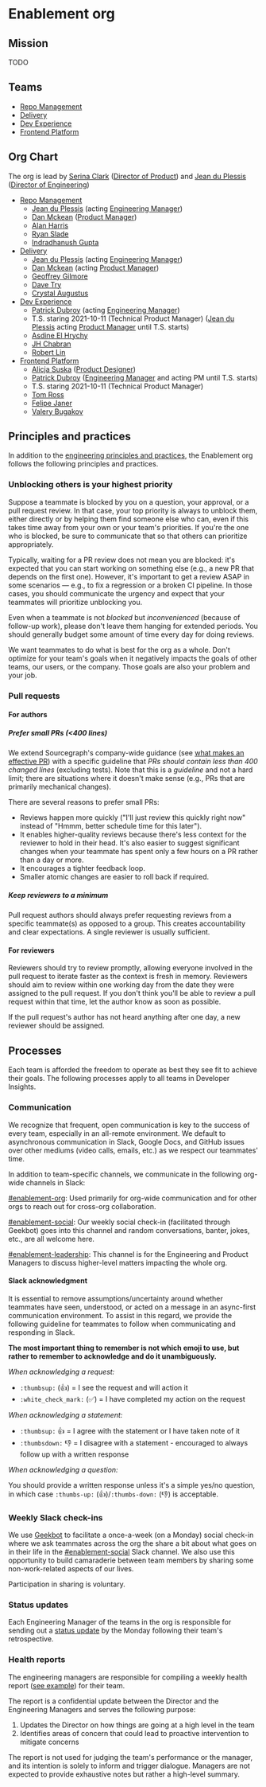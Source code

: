 # Enablement org

## Mission

TODO

## Teams

- [Repo Management](repo-management/index.md)
- [Delivery](delivery/index.md)
- [Dev Experience](dev-experience/index.md)
- [Frontend Platform](frontend-platform/index.md)

## Org Chart

The org is lead by [Serina Clark](../../company/team/index.md#serina-clark-her-she-hers) ([Director of Product](../../product/roles/index.md#director-of-product)) and [Jean du Plessis](../../company/team/index.md#jean-du-plessis-he-him) ([Director of Engineering](../roles.md#director-of-engineering))

- [Repo Management](repo-management/index.md)
  - [Jean du Plessis](../../company/team/index.md#jean-du-plessis-he-him) (acting [Engineering Manager](../roles.md#engineering-manager))
  - [Dan Mckean](../../company/team/index.md#dan-mckeen-he-him) ([Product Manager](../../product/roles/index.md#product-manager))
  - [Alan Harris](../../company/team/index.md#alan-harris)
  - [Ryan Slade](../../company/team/index.md#ryan-slade-he-him)
  - [Indradhanush Gupta](../../company/team/index.md#indradhanush-gupta-he-him)
- [Delivery](delivery/index.md)
  - [Jean du Plessis](../../company/team/index.md#jean-du-plessis-he-him) (acting [Engineering Manager](../roles.md#engineering-manager))
  - [Dan Mckean](../../company/team/index.md#dan-mckeen-he-him) (acting [Product Manager](../../product/roles/index.md#product-manager))
  - [Geoffrey Gilmore](../../company/team/index.md#geoffrey-gilmore)
  - [Dave Try](../../company/team/index.md#dave-try)
  - [Crystal Augustus](../../company/team/index.md#crystal-augustus)
- [Dev Experience](dev-experience/index.md)
  - [Patrick Dubroy](../../company/team/index.md#patrick-dubroy-he-him) (acting [Engineering Manager](../roles.md#engineering-manager))
  - T.S. staring 2021-10-11 (Technical Product Manager) ([Jean du Plessis](../../company/team/index.md#jean-du-plessis-he-him) acting [Product Manager](../../product/roles/index.md#product-manager) until T.S. starts)
  - [Asdine El Hrychy](../../company/team/index.md#asdine-el-hrychy)
  - [JH Chabran](../../company/team/index.md#jh-chabran-he-him)
  - [Robert Lin](../../company/team/index.md#robert-lin)
- [Frontend Platform](frontend-platform/index.md)
  - [Alicja Suska](../../company/team/index.md#alicja-suska-she-her) ([Product Designer](../../product/roles/index.md#product-designer))
  - [Patrick Dubroy](../../company/team/index.md#patrick-dubroy-he-him) ([Engineering Manager](../roles.md#engineering-manager) and acting PM until T.S. starts)
  - T.S. staring 2021-10-11 (Technical Product Manager)
  - [Tom Ross](../../company/team/index.md#tom-ross-he-him)
  - [Felipe Janer](../../company/team/index.md#felipe-janer-he-him)
  - [Valery Bugakov](../../company/team/index.md#valery-bugakov-he-him)

## Principles and practices

In addition to the [engineering principles and practices](../principles-and-practices.md), the Enablement org follows the following principles and practices.

### Unblocking others is your highest priority

Suppose a teammate is blocked by you on a question, your approval, or a pull request review. In that case, your top priority is always to unblock them, either directly or by helping them find someone else who can, even if this takes time away from your own or your team's priorities. If you're the one who is blocked, be sure to communicate that so that others can prioritize appropriately.

Typically, waiting for a PR review does not mean you are blocked: it's expected that you can start working on something else (e.g., a new PR that depends on the first one). However, it's important to get a review ASAP in some scenarios — e.g., to fix a regression or a broken CI pipeline. In those cases, you should communicate the urgency and expect that your teammates will prioritize unblocking you.

Even when a teammate is not _blocked_ but _inconvenienced_ (because of follow-up work), please don't leave them hanging for extended periods. You should generally budget some amount of time every day for doing reviews.

We want teammates to do what is best for the org as a whole. Don't optimize for your team's goals when it negatively impacts the goals of other teams, our users, or the company. Those goals are also your problem and your job.

### Pull requests

#### For authors

##### Prefer small PRs (<400 lines)

We extend Sourcegraph's company-wide guidance (see [what makes an effective PR](https://docs.sourcegraph.com/dev/background-information/code_reviews#what-makes-an-effective-pull-request-pr)) with a specific guideline that _PRs should contain less than 400 changed lines_ (excluding tests). Note that this is a _guideline_ and not a hard limit; there are situations where it doesn't make sense (e.g., PRs that are primarily mechanical changes).

There are several reasons to prefer small PRs:

- Reviews happen more quickly ("I'll just review this quickly right now" instead of "Hmmm, better schedule time for this later").
- It enables higher-quality reviews because there's less context for the reviewer to hold in their head. It's also easier to suggest significant changes when your teammate has spent only a few hours on a PR rather than a day or more.
- It encourages a tighter feedback loop.
- Smaller atomic changes are easier to roll back if required.

##### Keep reviewers to a minimum

Pull request authors should always prefer requesting reviews from a specific teammate(s) as opposed to a group. This creates accountability and clear expectations. A single reviewer is usually sufficient.

#### For reviewers

Reviewers should try to review promptly, allowing everyone involved in the pull request to iterate faster as the context is fresh in memory. Reviewers should aim to review within one working day from the date they were assigned to the pull request. If you don't think you'll be able to review a pull request within that time, let the author know as soon as possible.

If the pull request's author has not heard anything after one day, a new reviewer should be assigned.

## Processes

Each team is afforded the freedom to operate as best they see fit to achieve their goals.
The following processes apply to all teams in Developer Insights.

### Communication

We recognize that frequent, open communication is key to the success of every team, especially in an all-remote environment.
We default to asynchronous communication in Slack, Google Docs, and GitHub issues over other mediums (video calls, emails, etc.) as we respect our teammates' time.

In addition to team-specific channels, we communicate in the following org-wide channels in Slack:

[#enablement-org](https://sourcegraph.slack.com/archives/C02DUPNT7GW): Used primarily for org-wide communication and for other orgs to reach out for cross-org collaboration.

[#enablement-social](https://sourcegraph.slack.com/archives/C02EVQDKU3F): Our weekly social check-in (facilitated through Geekbot) goes into this channel and random conversations, banter, jokes, etc., are all welcome here.

[#enablement-leadership](https://sourcegraph.slack.com/archives/C02DJAE0GE8): This channel is for the Engineering and Product Managers to discuss higher-level matters impacting the whole org.

#### Slack acknowledgment

It is essential to remove assumptions/uncertainty around whether teammates have seen, understood, or acted on a message in an async-first communication environment.
To assist in this regard, we provide the following guideline for teammates to follow when communicating and responding in Slack.

**The most important thing to remember is not which emoji to use, but rather to remember to acknowledge and do it unambiguously.**

_When acknowledging a request:_

- `:thumbsup:` (👍) = I see the request and will action it
- `:white_check_mark:` (✅) = I have completed my action on the request

_When acknowledging a statement:_

- `:thumbsup:` 👍 = I agree with the statement or I have taken note of it
- `:thumbsdown:` 👎 = I disagree with a statement - encouraged to always follow up with a written response

_When acknowledging a question:_

You should provide a written response unless it's a simple yes/no question, in which case `:thumbs-up:` (👍)/`:thumbs-down:` (👎) is acceptable.

### Weekly Slack check-ins

We use [Geekbot](https://geekbot.com/) to facilitate a once-a-week (on a Monday) social check-in where we ask teammates across the org the share a bit about what goes on in their life in the [#enablement-social](https://sourcegraph.slack.com/archives/C02EVQDKU3F) Slack channel. We also use this opportunity to build camaraderie between team members by sharing some non-work-related aspects of our lives.

Participation in sharing is voluntary.

### Status updates

Each Engineering Manager of the teams in the org is responsible for sending out a [status update](../engineering-management.md#status-updates) by the Monday following their team's retrospective.

### Health reports

The engineering managers are responsible for compiling a weekly health report ([see example](https://docs.google.com/spreadsheets/d/1PnRPydNYLF2Als3KpVuIYO8dXeqckp_sbowVkvkdkeE/edit)) for their team.

The report is a confidential update between the Director and the Engineering Managers and serves the following purpose:

1. Updates the Director on how things are going at a high level in the team
1. Identifies areas of concern that could lead to proactive intervention to mitigate concerns

The report is not used for judging the team's performance or the manager, and its intention is solely to inform and trigger dialogue. Managers are not expected to provide exhaustive notes but rather a high-level summary.
